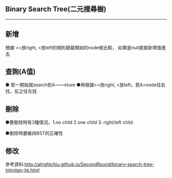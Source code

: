 ## Binary Search Tree(二元搜尋樹)
-------------------------------
## 新增
根據 >=放right, <放left的規則跟最開始的node做比較， 如果是null直接新增值進去

## 查詢(A值)
● 若一開始就search到A--->ture
●再根據>=放right, <放left，若A>node往右找，反之往左找

## 刪除
●要刪除時有3種情況，1.no child 2.one child 3. right/left child

●刪除時要維持BST的正確性

## 修改


參考資料:http://alrightchiu.github.io/SecondRound/binary-search-tree-introjian-jie.html
